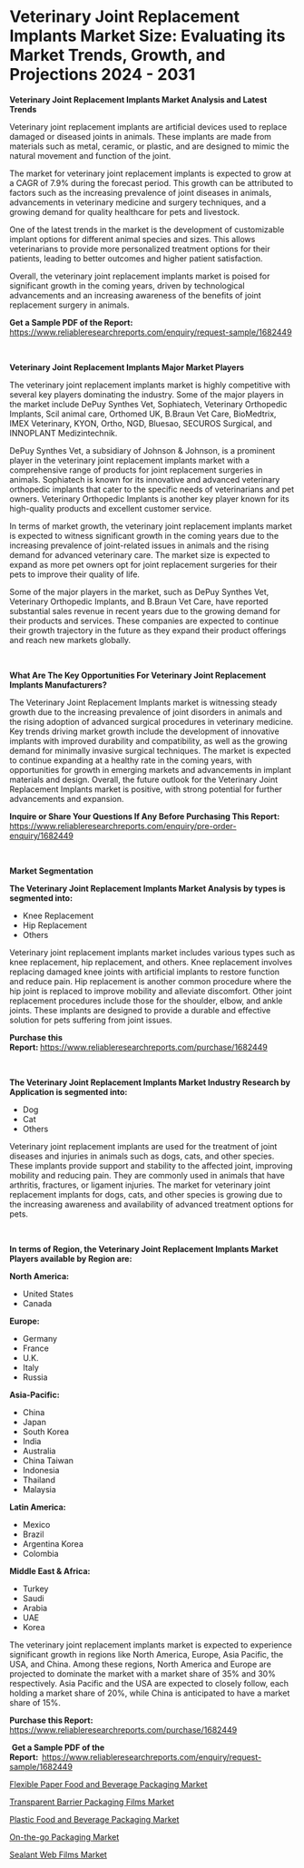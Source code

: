 <p><h1>Veterinary Joint Replacement Implants Market Size: Evaluating its Market Trends, Growth, and Projections 2024 - 2031</h1></p><p><strong>Veterinary Joint Replacement Implants Market Analysis and Latest Trends</strong></p>
<p><p>Veterinary joint replacement implants are artificial devices used to replace damaged or diseased joints in animals. These implants are made from materials such as metal, ceramic, or plastic, and are designed to mimic the natural movement and function of the joint.</p><p>The market for veterinary joint replacement implants is expected to grow at a CAGR of 7.9% during the forecast period. This growth can be attributed to factors such as the increasing prevalence of joint diseases in animals, advancements in veterinary medicine and surgery techniques, and a growing demand for quality healthcare for pets and livestock.</p><p>One of the latest trends in the market is the development of customizable implant options for different animal species and sizes. This allows veterinarians to provide more personalized treatment options for their patients, leading to better outcomes and higher patient satisfaction.</p><p>Overall, the veterinary joint replacement implants market is poised for significant growth in the coming years, driven by technological advancements and an increasing awareness of the benefits of joint replacement surgery in animals.</p></p>
<p><strong>Get a Sample PDF of the Report:&nbsp;</strong> <a href="https://www.reliableresearchreports.com/enquiry/request-sample/1682449">https://www.reliableresearchreports.com/enquiry/request-sample/1682449</a></p>
<p>&nbsp;</p>
<p><strong>Veterinary Joint Replacement Implants Major Market Players</strong></p>
<p><p>The veterinary joint replacement implants market is highly competitive with several key players dominating the industry. Some of the major players in the market include DePuy Synthes Vet, Sophiatech, Veterinary Orthopedic Implants, Scil animal care, Orthomed UK, B.Braun Vet Care, BioMedtrix, IMEX Veterinary, KYON, Ortho, NGD, Bluesao, SECUROS Surgical, and INNOPLANT Medizintechnik.</p><p>DePuy Synthes Vet, a subsidiary of Johnson & Johnson, is a prominent player in the veterinary joint replacement implants market with a comprehensive range of products for joint replacement surgeries in animals. Sophiatech is known for its innovative and advanced veterinary orthopedic implants that cater to the specific needs of veterinarians and pet owners. Veterinary Orthopedic Implants is another key player known for its high-quality products and excellent customer service.</p><p>In terms of market growth, the veterinary joint replacement implants market is expected to witness significant growth in the coming years due to the increasing prevalence of joint-related issues in animals and the rising demand for advanced veterinary care. The market size is expected to expand as more pet owners opt for joint replacement surgeries for their pets to improve their quality of life.</p><p>Some of the major players in the market, such as DePuy Synthes Vet, Veterinary Orthopedic Implants, and B.Braun Vet Care, have reported substantial sales revenue in recent years due to the growing demand for their products and services. These companies are expected to continue their growth trajectory in the future as they expand their product offerings and reach new markets globally.</p></p>
<p>&nbsp;</p>
<p><strong>What Are The Key Opportunities For Veterinary Joint Replacement Implants Manufacturers?</strong></p>
<p><p>The Veterinary Joint Replacement Implants market is witnessing steady growth due to the increasing prevalence of joint disorders in animals and the rising adoption of advanced surgical procedures in veterinary medicine. Key trends driving market growth include the development of innovative implants with improved durability and compatibility, as well as the growing demand for minimally invasive surgical techniques. The market is expected to continue expanding at a healthy rate in the coming years, with opportunities for growth in emerging markets and advancements in implant materials and design. Overall, the future outlook for the Veterinary Joint Replacement Implants market is positive, with strong potential for further advancements and expansion.</p></p>
<p><strong>Inquire or Share Your Questions If Any Before Purchasing This Report:</strong> <a href="https://www.reliableresearchreports.com/enquiry/pre-order-enquiry/1682449">https://www.reliableresearchreports.com/enquiry/pre-order-enquiry/1682449</a></p>
<p>&nbsp;</p>
<p><strong>Market Segmentation</strong></p>
<p><strong>The Veterinary Joint Replacement Implants Market Analysis by types is segmented into:</strong></p>
<p><ul><li>Knee Replacement</li><li>Hip Replacement</li><li>Others</li></ul></p>
<p><p>Veterinary joint replacement implants market includes various types such as knee replacement, hip replacement, and others. Knee replacement involves replacing damaged knee joints with artificial implants to restore function and reduce pain. Hip replacement is another common procedure where the hip joint is replaced to improve mobility and alleviate discomfort. Other joint replacement procedures include those for the shoulder, elbow, and ankle joints. These implants are designed to provide a durable and effective solution for pets suffering from joint issues.</p></p>
<p><strong>Purchase this Report:&nbsp;</strong><a href="https://www.reliableresearchreports.com/purchase/1682449">https://www.reliableresearchreports.com/purchase/1682449</a></p>
<p>&nbsp;</p>
<p><strong>The Veterinary Joint Replacement Implants Market Industry Research by Application is segmented into:</strong></p>
<p><ul><li>Dog</li><li>Cat</li><li>Others</li></ul></p>
<p><p>Veterinary joint replacement implants are used for the treatment of joint diseases and injuries in animals such as dogs, cats, and other species. These implants provide support and stability to the affected joint, improving mobility and reducing pain. They are commonly used in animals that have arthritis, fractures, or ligament injuries. The market for veterinary joint replacement implants for dogs, cats, and other species is growing due to the increasing awareness and availability of advanced treatment options for pets.</p></p>
<p>&nbsp;</p>
<p><strong>In terms of Region, the Veterinary Joint Replacement Implants Market Players available by Region are:</strong></p>
<p>
    <p> <strong> North America: </strong>
        <ul>
            <li>United States</li>
            <li>Canada</li>
        </ul>
        </p> 
    <p> <strong> Europe: </strong>
        <ul>
            <li>Germany</li>
            <li>France</li>
            <li>U.K.</li>
            <li>Italy</li>
            <li>Russia</li>
        </ul>
        </p> 
    <p> <strong> Asia-Pacific: </strong>
        <ul>
            <li>China</li>
            <li>Japan</li>
            <li>South Korea</li>
            <li>India</li>
            <li>Australia</li>
            <li>China Taiwan</li>
            <li>Indonesia</li>
            <li>Thailand</li>
            <li>Malaysia</li>
        </ul>
        </p> 
    <p> <strong> Latin America: </strong>
        <ul>
            <li>Mexico</li>
            <li>Brazil</li>
            <li>Argentina Korea</li>
            <li>Colombia</li>
        </ul>
        </p> 
    <p> <strong> Middle East & Africa: </strong>
        <ul>
            <li>Turkey</li>
            <li>Saudi</li>
            <li>Arabia</li>
            <li>UAE</li>
            <li>Korea</li>
        </ul>
    </p>
    </p>
<p><p>The veterinary joint replacement implants market is expected to experience significant growth in regions like North America, Europe, Asia Pacific, the USA, and China. Among these regions, North America and Europe are projected to dominate the market with a market share of 35% and 30% respectively. Asia Pacific and the USA are expected to closely follow, each holding a market share of 20%, while China is anticipated to have a market share of 15%.</p></p>
<p><strong>Purchase this Report: </strong><a href="https://www.reliableresearchreports.com/purchase/1682449">https://www.reliableresearchreports.com/purchase/1682449</a></p>
<p>&nbsp;<strong>Get a Sample PDF of the Report:&nbsp;&nbsp;</strong><a href="https://www.reliableresearchreports.com/enquiry/request-sample/1682449">https://www.reliableresearchreports.com/enquiry/request-sample/1682449</a></p>
<p><strong></strong></p>
<p><p><a href="https://github.com/RoccoManning/Market-Research-Report-List-3/blob/main/flexible-paper-food-and-beverage-packaging-market.md">Flexible Paper Food and Beverage Packaging Market</a></p><p><a href="https://github.com/gulaimolin/Market-Research-Report-List-3/blob/main/transparent-barrier-packaging-films-market.md">Transparent Barrier Packaging Films Market</a></p><p><a href="https://github.com/redneck06/Market-Research-Report-List-2/blob/main/plastic-food-and-beverage-packaging-market.md">Plastic Food and Beverage Packaging Market</a></p><p><a href="https://github.com/mauripalmi/Market-Research-Report-List-2/blob/main/on-the-go-packaging-market.md">On-the-go Packaging Market</a></p><p><a href="https://github.com/nicoletavirag/Market-Research-Report-List-2/blob/main/sealant-web-films-market.md">Sealant Web Films Market</a></p></p>